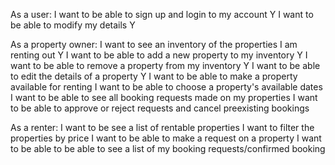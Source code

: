 As a user: 
  I want to be able to sign up and login to my account Y
  I want to be able to modify my details Y

As a property owner:
  I want to see an inventory of the properties I am renting out Y
  I want to be able to add a new property to my inventory Y
  I want to be able to remove a property from my inventory Y
  I want to be able to edit the details of a property Y
  I want to be able to make a property available for renting 
  I want to be able to choose a property's available dates 
  I want to be able to see all booking requests made on my properties
  I want to be able to approve or reject requests and cancel preexisting bookings

As a renter:
  I want to be see a list of rentable properties
  I want to filter the properties by price
  I want to be able to make a request on a property
  I want to be able to be able to see a list of my booking requests/confirmed booking